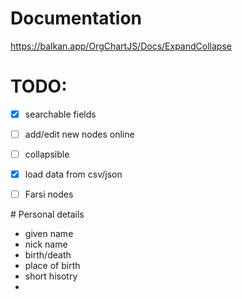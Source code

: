 # Documentation

https://balkan.app/OrgChartJS/Docs/ExpandCollapse


# TODO:

- [x] searchable fields
- [ ] add/edit new nodes online
- [ ] collapsible
- [x] load data from csv/json
- [ ] Farsi nodes


#‌ Personal details

* given name
* nick name
* birth/death 
* place of birth
* short hisotry
* 

